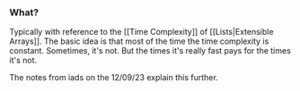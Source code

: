 ### What?
Typically with reference to the [[Time Complexity]] of [[Lists|Extensible Arrays]]. The basic idea is that most of the time the time complexity is constant. Sometimes, it's not. But the times it's really fast pays for the times it's not. 

The notes from iads on the 12/09/23 explain this further. 

